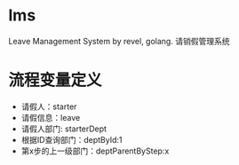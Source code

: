 # lms
Leave Management System by revel, golang. 请销假管理系统

# 流程变量定义

* 请假人：starter
* 请假信息：leave
* 请假人部门: starterDept
* 根据ID查询部门：deptById:1
* 第x步的上一级部门：deptParentByStep:x